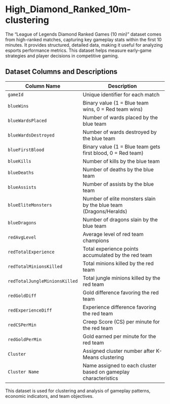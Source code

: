 # High_Diamond_Ranked_10m-clustering
The “League of Legends Diamond Ranked Games (10 min)” dataset comes from high-ranked matches, capturing key gameplay stats within the first 10 minutes. It provides structured, detailed data, making it useful for analyzing esports performance metrics. This dataset helps measure early-game strategies and player decisions in competitive gaming.

## Dataset Columns and Descriptions

| Column Name | Description |
|-------------|-------------|
| `gameId` | Unique identifier for each match |
| `blueWins` | Binary value (1 = Blue team wins, 0 = Red team wins) |
| `blueWardsPlaced` | Number of wards placed by the blue team |
| `blueWardsDestroyed` | Number of wards destroyed by the blue team |
| `blueFirstBlood` | Binary value (1 = Blue team gets first blood, 0 = Red team) |
| `blueKills` | Number of kills by the blue team |
| `blueDeaths` | Number of deaths by the blue team |
| `blueAssists` | Number of assists by the blue team |
| `blueEliteMonsters` | Number of elite monsters slain by the blue team (Dragons/Heralds) |
| `blueDragons` | Number of dragons slain by the blue team |
| `redAvgLevel` | Average level of red team champions |
| `redTotalExperience` | Total experience points accumulated by the red team |
| `redTotalMinionsKilled` | Total minions killed by the red team |
| `redTotalJungleMinionsKilled` | Total jungle minions killed by the red team |
| `redGoldDiff` | Gold difference favoring the red team |
| `redExperienceDiff` | Experience difference favoring the red team |
| `redCSPerMin` | Creep Score (CS) per minute for the red team |
| `redGoldPerMin` | Gold earned per minute for the red team |
| `Cluster` | Assigned cluster number after K-Means clustering |
| `Cluster Name` | Name assigned to each cluster based on gameplay characteristics |

This dataset is used for clustering and analysis of gameplay patterns, economic indicators, and team objectives.


